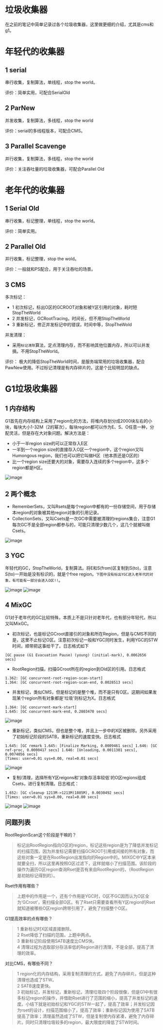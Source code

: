 # 垃圾收集器
在之前的笔记中简单记录过各个垃圾收集器，这里做更细的介绍，尤其是cms和g1。
# 年轻代的收集器
## 1 serial
串行收集，复制算法，单线程，stop the world。

评价：简单实用，可配合SerialOld
## 2 ParNew
并发收集，复制算法，多线程，stop the world

评价：serial的多线程版本，可配合CMS。
## 3 Parallel Scavenge
并行收集，复制算法，多线程，stop the world

评价：关注吞吐量的垃圾收集器，可配合Parallel Old
# 老年代的收集器
## 1 Serial Old
串行收集，标记整理，单线程，stop the world。

评价：简单实用。
## 2 Parallel Old
并行收集，标记整理，stop the wold。

评价：一般就和PS配合，用于关注吞吐的场景。
## 3 CMS
多次标记：
- 1 初次标记，标出O区的GCROOT对象和被Y区引用的对象，耗时短StopTheWorld
- 2 并发标记，GCRootTracing，时间长，但不用StopTheWorld
- 3 重新标记，修正并发标记中的错误，时间中等，StopTheWold

并发清理：
- 采用`标记清除`算法，定点清理内存，而不影响其他位置内存，所以可以并发搞，不用StopTheWorld。

评价：
极大的降低StopTheWorld时间，是服务端常用的垃圾收集器，配合PawNew使用。不过标记清理是有内存碎片的，这是个比较明显的缺点。


# G1垃圾收集器
## 1 内存结构
G1首先在内存结构上采用了region化的方法，将堆内存划分成2000块左右的小块，每块大小1-32M（2的幂次），每块region都可以作为E、S、O任意一种，分配灵活，但是存在大对象问题。解决方法是：
- 小于一半region size的可以正常存入E区
- 一半到一个region size的直接存入O区一个region中，这个region又叫Humongous region，我们也可以把它叫做H区（他本质还是O区的）
- 比一个region size还要大的对象，需要存入连续的多个region中，这多个region都是H区。

![image](https://bolg.obs.cn-north-1.myhuaweicloud.com/1909/g1-0.png)

## 2 两个概念
- RememberSets，又叫Rsets是每个region中都有的一份存储空间，用于存储本region的对象被其他region对象的引用记录。
- CollectionSets，又叫Csets是一次GC中需要被清理的regions集合，注意G1每次GC不是全部region都参与的，可能只清理少数几个，这几个就被叫做Csets。

![image](https://bolg.obs.cn-north-1.myhuaweicloud.com/1909/g1-7.png)

## 3 YGC
年轻代的GC，StopTheWorld，复制算法。将E和S(from)区复制到S(to)，注意S(to)一开始是没有标识的，就是个free region。`下图中没有标出YGC进入老年代的对象，有可能有一部分会进入O区!!`。

![image](https://bolg.obs.cn-north-1.myhuaweicloud.com/1909/g1-1.png)
![image](https://bolg.obs.cn-north-1.myhuaweicloud.com/1909/g1-2.png)
## 4 MixGC
G1对于老年代的GC比较特殊，本质上不是只针对老年代，也有部分年轻代，所以又叫MixGC。
- 初次标记，也是标记GCroot直接引的对象和所在Region，但是与CMS不同的是，这里不止标记O区。注意初次标记一般和YGC同时发生，利用YGC的STW时间，顺带把这事给干了。日志格式如下
```
[GC pause (G1 Evacuation Pause) (young) (initial-mark), 0.0062656 secs]
```
- RootRegion扫描，扫描GCroot所在的region到Old区的引用。日志格式
```
1.362: [GC concurrent-root-region-scan-start]
1.364: [GC concurrent-root-region-scan-end, 0.0028513 secs]
```
- 并发标记，类似CMS，但是标记的是整个堆，而不是只有O区。这期间如果发现某个region所有对象都是'垃圾'则标记为X。日志格式
```
1.364: [GC concurrent-mark-start]
1.645: [GC concurrent-mark-end, 0.2803470 secs]
```
![image](https://bolg.obs.cn-north-1.myhuaweicloud.com/1909/g1-3.png)
- 重新标记，类似CMS，但也是整个堆，并且上一步中的X区被删除。另外采用了初始标记阶段的SATB，重新标记的速度变快。日志格式
```
1.645: [GC remark 1.645: [Finalize Marking, 0.0009461 secs] 1.646: [GC ref-proc, 0.0000417 secs] 1.646: [Unloading, 0.0011301 secs], 0.0074056 secs]
[Times: user=0.01 sys=0.00, real=0.01 secs]
```
![image](https://bolg.obs.cn-north-1.myhuaweicloud.com/1909/g1-4.png)
- 复制/清理，选择所有Y区reigons和'对象存活率较低'的O区regions组成Csets，进行复制清理。日志格式：
```
1.652: [GC cleanup 1213M->1213M(1885M), 0.0030492 secs]
[Times: user=0.01 sys=0.00, real=0.00 secs]
```

![image](https://bolg.obs.cn-north-1.myhuaweicloud.com/1909/g1-5.png)
![image](https://bolg.obs.cn-north-1.myhuaweicloud.com/1909/g1-6.png)
## 问题列表
RootRegionScan这个阶段是干嘛的？
> 标记出RootRegion指向O区的region，标记这些region是为了降低并发标记的扫描范围，因为并发标记需要扫描GCROOT引用或间接的所有对象，而这些对象一定是在RootRegion出发指向的Region中的。MIXGC中Y区本来就要全扫，所以这里再按照O区过滤下，这样就缩小了扫描范围。该阶段的操作为遍历O区region查询Rset是否有来自RootRegion的，（RootRegion是初始标记得到的）。

Rset作用有哪些？
> 上题中的作用是一个，还有个作用是YGC时，O区不GC因而认为O区全为‘GCroot’，需扫描全部O区。有了Rset只需要查看所有Y区region的Rset就知道被哪些O区region跨带引用了，避免了扫描整个O区。

G1提高效率的点有哪些？
> 1 重新标记时X区域直接删除。  
2 Rset降低了扫描的范围，上题中两点。  
3 重新标记阶段使用SATB速度比CMS快。  
4 清理过程为选取部分存活率低的Region进行清理，不是全部，提高了清理的效率。

对比CMS，有哪些不同？
>1 region化的内存结构，采用复制清理的方式，避免了内存碎片。但是这种清理也造成了STW。  
2 SATB速度更快。  
3 初始标记，并发标记，重新标记，清理垃圾四个阶段很像，但是G1中有很多标记region的操作，并借助Rset进行了范围的缩小，提高了并发标记的速度。小结下就是初始标记和YGC的STW一起了，提高了效率；并发标记因为rset的设计，扫描范围缩小了，提高了效率；重新标记因为使用了SATB提高了效率；清理虽然造成了STW，但是复制使内存紧凑，避免了内存碎片。同时只清理垃圾较多的region，最大限度的降低了STW时间。


